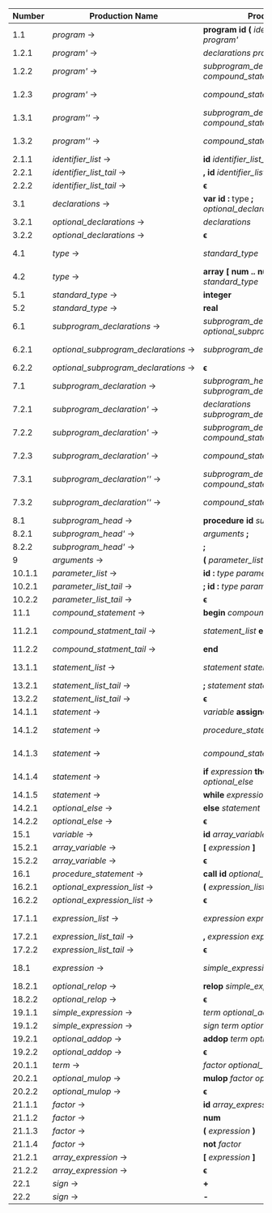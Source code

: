 | Number | Production Name                      | Production                                                            | Firsts                                        | Follows |
|--------|--------------------------------------|-----------------------------------------------------------------------|-----------------------------------------------|---------|
|  1.1   | *program* →                          | **program** **id** **(** *identifier_list* **)** **;** *program'*     | {**program**} | f(*program*) = {**$**}
|  1.2.1 | *program'* →                         | *declarations* *program''*                                            | F(*declarations*) = {**var**}
|  1.2.2 | *program'* →                         | *subprogram_declarations* *compound_statement* **.**                  | F(*subprogram_declarations*) = {**procedure**}
|  1.2.3 | *program'* →                         | *compound_statement* **.**                                            | F(*compound_statement*) = {**begin**}
|  1.3.1 | *program''* →                        | *subprogram_declarations* *compound_statement* **.**                  | F(*subprogram_declarations*) = {**procedure**}
|  1.3.2 | *program''* →                        | *compound_statement* **.**                                            | F(*compound_statement*) = {**begin**}
|  2.1.1 | *identifier_list* →                  | **id** *identifier_list_tail*                                         | {**id**}
|  2.2.1 | *identifier_list_tail* →             | **,** **id** *identifier_list_tail*                                   | {**,**}
|  2.2.2 | *identifier_list_tail* →             | **ϵ**                                                                 | {**ϵ**} | ?
|  3.1   | *declarations* →                     | **var** **id** **:** type **;** *optional_declarations*               | {**var**}
|  3.2.1 | *optional_declarations* →            | *declarations*                                                        | F(*declarations*) = {**var**}
|  3.2.2 | *optional_declarations* →            | **ϵ**                                                                 | {**ϵ**} | ?
|  4.1   | *type* →                             | *standard_type*                                                       | F(*standard_type*) = {**integer**, **real**}
|  4.2   | *type* →                             | **array** **[** **num** **\.\.** **num** **]** **of** *standard_type* | {**array**}
|  5.1   | *standard_type* →                    | **integer**                                                           | {**integer**}
|  5.2   | *standard_type* →                    | **real**                                                              | {**real**}
|  6.1   | *subprogram_declarations* →          | *subprogram_declaration* **;** *optional_subprogram_declarations*     | F(*subprogram_declaration*) = {**procedure**}
|  6.2.1 | *optional_subprogram_declarations* → | *subprogram_declarations*                                             | F(*subprogram_declarations*) = {**procedure**}
|  6.2.2 | *optional_subprogram_declarations* → | **ϵ**                                                                 | {**ϵ**} | ?
|  7.1   | *subprogram_declaration* →           | *subprogram_head* *subprogram_declaration'*                           | F(*subprogram_head*) = {**procedure**}
|  7.2.1 | *subprogram_declaration'* →          | *declarations* *subprogram_declaration''*                             | F(*declarations*) = {**var**}
|  7.2.2 | *subprogram_declaration'* →          | *subprogram_declarations* *compound_statement*                        | F(*subprogram_declarations*) = {**procedure**}
|  7.2.3 | *subprogram_declaration'* →          | *compound_statement*                                                  | F(*compound_statement*) = {**begin**}
|  7.3.1 | *subprogram_declaration''* →         | *subprogram_declarations* *compound_statement*                        | F(*subprogram_declarations*) = {**procedure**}
|  7.3.2 | *subprogram_declaration''* →         | *compound_statement*                                                  | F(*compound_statement*) = {**begin**}
|  8.1   | *subprogram_head* →                  | **procedure** **id** *subprogram_head'*                               | {**procedure**}
|  8.2.1 | *subprogram_head'* →                 | *arguments* **;**                                                     | F(*arguments*) = {**(**}
|  8.2.2 | *subprogram_head'* →                 | **;**                                                                 | {**;**}
|  9     | *arguments* →                        | **(** *parameter_list* **)**                                          | {**(**}
| 10.1.1 | *parameter_list* →                   | **id** **:** *type* *parameter_list_tail*                             | {**id**}
| 10.2.1 | *parameter_list_tail* →              | **;** **id** **:** *type* *parameter_list_tail*                       | {**;**}
| 10.2.2 | *parameter_list_tail* →              | **ϵ**                                                                 | {**ϵ**} | ?
| 11.1   | *compound_statement* →               | **begin** *compound_statment_tail*                                    | {**begin**}
| 11.2.1 | *compound_statment_tail* →           | *statement_list* **end**                                              | F(*statement_list*) = {**id**, **call**, **begin**, **if**, **while**}
| 11.2.2 | *compound_statment_tail* →           | **end**                                                               | {**end**}
| 13.1.1 | *statement_list* →                   | *statement* *statement_list_tail*                                     | F(*statement*) = {**id**, **call**, **begin**, **if**, **while**}
| 13.2.1 | *statement_list_tail* →              | **;** *statement* *statement_list_tail*                               | {**;**}
| 13.2.2 | *statement_list_tail* →              | **ϵ**                                                                 | {**ϵ**} | ?
| 14.1.1 | *statement* →                        | *variable* **assignop** *expression*                                  | F(*variable*) = {**id**}
| 14.1.2 | *statement* →                        | *procedure_statement*                                                 | F(*procedure_statement*) = {**call**}
| 14.1.3 | *statement* →                        | *compound_statement*                                                  | F(*compound_statement*) = {**begin**}
| 14.1.4 | *statement* →                        | **if** *expression* **then** *statement* *optional_else*              | {**if**}
| 14.1.5 | *statement* →                        | **while** *expression* **do** *statement*                             | {**while**}
| 14.2.1 | *optional_else* →                    | **else** *statement*                                                  | {**else**}
| 14.2.2 | *optional_else* →                    | **ϵ**                                                                 | {**ϵ**} | ?
| 15.1   | *variable* →                         | **id** *array_variable*                                               | {**id**}
| 15.2.1 | *array_variable* →                   | **[** *expression* **]**                                              | {**[**}
| 15.2.2 | *array_variable* →                   | **ϵ**                                                                 | {**ϵ**} | ?
| 16.1   | *procedure_statement* →              | **call** **id** *optional_expression_list*                            | {**call**}
| 16.2.1 | *optional_expression_list* →         | **(** *expression_list* **)**                                         | {**(**}
| 16.2.2 | *optional_expression_list* →         | **ϵ**                                                                 | {**ϵ**} | ?
| 17.1.1 | *expression_list* →                  | *expression* *expression_list_tail*                                   | F(*expression*) = {**id**, **num**, **(**, **not**, **+**, **-**}
| 17.2.1 | *expression_list_tail* →             | **,** *expression* *expression_list_tail*                             | {**,**}
| 17.2.2 | *expression_list_tail* →             | **ϵ**                                                                 | {**ϵ**} | ?
| 18.1   | *expression* →                       | *simple_expression* *optional_relop*                                  | F(*simple_expression*) = {**id**, **num**, **(**, **not**, **+**, **-**}
| 18.2.1 | *optional_relop* →                   | **relop** *simple_expression*                                         | {**relop**}
| 18.2.2 | *optional_relop* →                   | **ϵ**                                                                 | {**ϵ**} | ?
| 19.1.1 | *simple_expression* →                | *term* *optional_addop*                                               | F(*term*) = {**id**, **num**, **(**, **not**}
| 19.1.2 | *simple_expression* →                | *sign* *term* *optional_addop*                                        | F(*sign*) = {**+**, **-**}
| 19.2.1 | *optional_addop* →                   | **addop** *term* *optional_addop*                                     | {**addop**}
| 19.2.2 | *optional_addop* →                   | **ϵ**                                                                 | {**ϵ**} | ?
| 20.1.1 | *term* →                             | *factor* *optional_mulop*                                             | F(*factor*) = {**id**, **num**, **(**, **not**}
| 20.2.1 | *optional_mulop* →                   | **mulop** *factor* *optional_mulop*                                   | {**mulop**}
| 20.2.2 | *optional_mulop* →                   | **ϵ**                                                                 | {**ϵ**} | ?
| 21.1.1 | *factor* →                           | **id** *array_expression*                                             | {**id**}
| 21.1.2 | *factor* →                           | **num**                                                               | {**num**}
| 21.1.3 | *factor* →                           | **(** *expression* **)**                                              | {**(**}
| 21.1.4 | *factor* →                           | **not** *factor*                                                      | {**not**}
| 21.2.1 | *array_expression* →                 | **[** *expression* **]**                                              | {**[** }
| 21.2.2 | *array_expression* →                 | **ϵ**                                                                 | {**ϵ**} | ?
| 22.1   | *sign* →                             | **+**                                                                 | {**+**}
| 22.2   | *sign* →                             | **-**                                                                 | {**-**}
